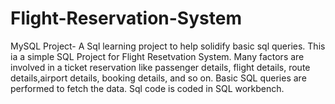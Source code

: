 # Flight-Reservation-System
MySQL Project- A Sql learning project to help solidify basic sql queries.
This ia a simple SQL Project for Flight Resetvation System. Many factors are involved in a ticket reservation like passenger details, flight details, route details,airport details, booking details, and so on.
Basic SQL queries are performed to fetch the data.
Sql code is coded in SQL workbench.
